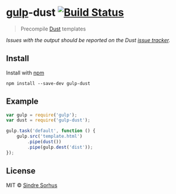 # [gulp](http://gulpjs.com)-dust [![Build Status](https://secure.travis-ci.org/sindresorhus/gulp-dust.png?branch=master)](http://travis-ci.org/sindresorhus/gulp-dust)

> Precompile [Dust](https://github.com/linkedin/dustjs) templates

*Issues with the output should be reported on the Dust [issue tracker](https://github.com/linkedin/dustjs/issues).*


## Install

Install with [npm](https://npmjs.org/package/gulp-dust)

```
npm install --save-dev gulp-dust
```


## Example

```js
var gulp = require('gulp');
var dust = require('gulp-dust');

gulp.task('default', function () {
	gulp.src('template.html')
		.pipe(dust())
		.pipe(gulp.dest('dist'));
});
```


## License

MIT © [Sindre Sorhus](http://sindresorhus.com)
